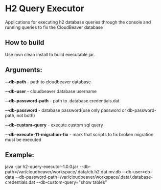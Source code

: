 # H2 Query Executor

Applications for executing h2 database queries through the console and running queries to fix the CloudBeaver database

## How to build

Use mvn clean install to build executable jar.

## Arguments:

**--db-path** - path to cloudbeaver database

**--db-user** - cloudbeaver database username

**--db-password-path** - path to .database.credentials.dat

**--db-password** - database password(use only password or db-password-path, not both)

**--db-custom-query** - execute custom sql query

**--db-execute-11-migration-fix** - mark that scripts to fix broken migration must be executed

## Example:

java -jar h2-query-executor-1.0.0.jar --db-path=/var/cloudbeaver/workspace/.data/cb.h2.dat.mv.db --db-user=cb-data
--db-password-path=/var/cloudbeaver/workspace/.data/.database-credentials.dat --db-custom-query="show tables"

